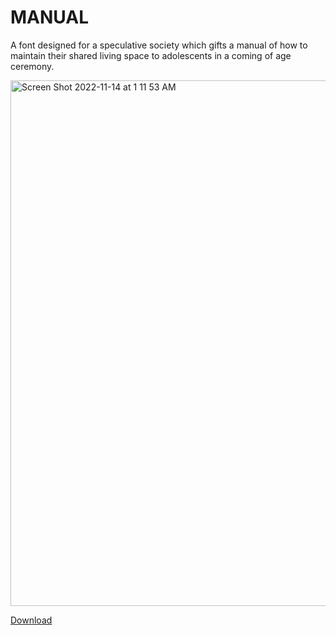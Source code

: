 # MANUAL

A font designed for a speculative society which gifts a manual of how to maintain their shared living space to adolescents in a coming of age ceremony.

<img width="841" alt="Screen Shot 2022-11-14 at 1 11 53 AM" src="https://user-images.githubusercontent.com/3166481/201555624-40cc43ab-50a6-4e3f-ad54-730b24065003.png">

[Download](Manual.otf)
